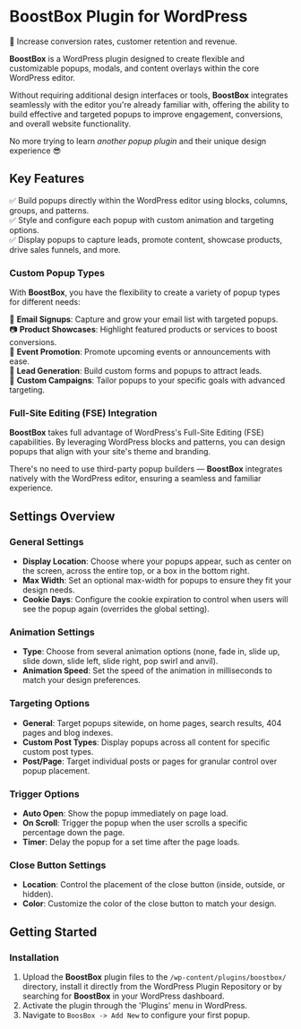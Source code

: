 # BoostBox Plugin for WordPress

:rocket: Increase conversion rates, customer retention and revenue.

**BoostBox** is a WordPress plugin designed to create flexible and customizable popups, modals, and content overlays within the core WordPress editor. 

Without requiring additional design interfaces or tools, **BoostBox** integrates seamlessly with the editor you're already familiar with, offering the ability to build effective and targeted popups to improve engagement, conversions, and overall website functionality.

No more trying to learn *another popup plugin* and their unique design experience :sunglasses:

## Key Features

:white_check_mark: Build popups directly within the WordPress editor using blocks, columns, groups, and patterns.  
:white_check_mark: Style and configure each popup with custom animation and targeting options.  
:white_check_mark: Display popups to capture leads, promote content, showcase products, drive sales funnels, and more.

### Custom Popup Types
With **BoostBox**, you have the flexibility to create a variety of popup types for different needs:

:email: **Email Signups**: Capture and grow your email list with targeted popups.  
:camera: **Product Showcases**: Highlight featured products or services to boost conversions.  
:calendar: **Event Promotion**: Promote upcoming events or announcements with ease.  
:money_with_wings: **Lead Generation**: Build custom forms and popups to attract leads.  
:dart: **Custom Campaigns**: Tailor popups to your specific goals with advanced targeting.  

### Full-Site Editing (FSE) Integration
**BoostBox** takes full advantage of WordPress's Full-Site Editing (FSE) capabilities. By leveraging WordPress blocks and patterns, you can design popups that align with your site's theme and branding. 

There's no need to use third-party popup builders — **BoostBox** integrates natively with the WordPress editor, ensuring a seamless and familiar experience.

## Settings Overview

### General Settings
- **Display Location**: Choose where your popups appear, such as center on the screen, across the entire top, or a box in the bottom right.
- **Max Width**: Set an optional max-width for popups to ensure they fit your design needs.
- **Cookie Days**: Configure the cookie expiration to control when users will see the popup again (overrides the global setting).

### Animation Settings
- **Type**: Choose from several animation options (none, fade in, slide up, slide down, slide left, slide right, pop swirl and anvil).
- **Animation Speed**: Set the speed of the animation in milliseconds to match your design preferences.

### Targeting Options
- **General**: Target popups sitewide, on home pages, search results, 404 pages and blog indexes.
- **Custom Post Types**: Display popups across all content for specific custom post types.
- **Post/Page**: Target individual posts or pages for granular control over popup placement.

### Trigger Options
- **Auto Open**: Show the popup immediately on page load.
- **On Scroll**: Trigger the popup when the user scrolls a specific percentage down the page.
- **Timer**: Delay the popup for a set time after the page loads.

### Close Button Settings
- **Location**: Control the placement of the close button (inside, outside, or hidden).
- **Color**: Customize the color of the close button to match your design.

## Getting Started

### Installation
1. Upload the **BoostBox** plugin files to the `/wp-content/plugins/boostbox/` directory, install it directly from the WordPress Plugin Repository or by searching for **BoostBox** in your WordPress dashboard.
2. Activate the plugin through the 'Plugins' menu in WordPress.
3. Navigate to `BoosBox -> Add New` to configure your first popup.